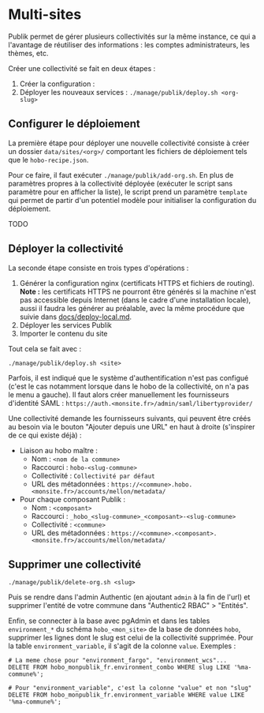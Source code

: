 # Multi-sites

Publik permet de gérer plusieurs collectivités sur la même instance, ce qui a
l'avantage de réutiliser des informations : les comptes administrateurs, les
thèmes, etc.

Créer une collectivité se fait en deux étapes :

1. Créer la configuration : 
2. Déployer les nouveaux services : `./manage/publik/deploy.sh <org-slug>`

## Configurer le déploiement

La première étape pour déployer une nouvelle collectivité consiste à créer un
dossier `data/sites/<org>/` comportant les fichiers de déploiement tels que le
`hobo-recipe.json`.

Pour ce faire, il faut exécuter `./manage/publik/add-org.sh`. En plus de paramètres
propres à la collectivité déployée (exécuter le script sans paramètre pour en
afficher la liste), le script prend un paramètre `template` qui permet de partir
d'un potentiel modèle pour initialiser la configuration du déploiement.

TODO

## Déployer la collectivité

La seconde étape consiste en trois types d'opérations :

1. Générer la configuration nginx (certificats HTTPS et fichiers de routing). **Note :** les certificats HTTPS ne pourront être générés si la machine n'est pas accessible depuis Internet (dans le cadre d'une installation locale), aussi il faudra les générer au préalable, avec la même procédure que suivie dans [docs/deploy-local.md](deploy-local.md).
2. Déployer les services Publik
3. Importer le contenu du site

Tout cela se fait avec :

```
./manage/publik/deploy.sh <site>
```

Parfois, il est indiqué que le système d'authentification n'est pas configué (c'est
le cas notamment lorsque dans le hobo de la collectivité, on n'a pas le menu
a gauche). Il faut alors créer manuellement les fournisseurs d'identité SAML :
`https://auth.<monsite.fr>/admin/saml/libertyprovider/`

Une collectivité demande les fournisseurs suivants, qui peuvent être créés au
besoin via le bouton "Ajouter depuis une URL" en haut à droite (s'inspirer de
ce qui existe déjà) :

* Liaison au hobo maître :
  * Nom : `<nom de la commune>`
  * Raccourci : `hobo-<slug-commune>`
  * Collectivité : `Collectivité par défaut`
  * URL des métadonnées : `https://<commune>.hobo.<monsite.fr>/accounts/mellon/metadata/`
* Pour chaque composant Publik :
  * Nom : `<composant>`
  * Raccourci : `_hobo_<slug-commune>_<composant>-<slug-commune>`
  * Collectivité : `<commune>`
  * URL des métadonnées : `https://<commune>.<composant>.<monsite.fr>/accounts/mellon/metadata/`

## Supprimer une collectivité

```
./manage/publik/delete-org.sh <slug>
```

Puis se rendre dans l'admin Authentic (en ajoutant `admin` à la fin de l'url) et
supprimer l'entité de votre commune dans "Authentic2 RBAC" > "Entités".

Enfin, se connecter à la base avec pgAdmin et dans les tables `environment_*` du
schéma `hobo_<mon_site>` de la base de données `hobo`, supprimer les lignes
dont le slug est celui de la collectivité supprimée. Pour la table `environment_variable`,
il s'agit de la colonne `value`. Exemples :

```
# La meme chose pour "environment_fargo", "environment_wcs"...
DELETE FROM hobo_monpublik_fr.environment_combo WHERE slug LIKE '%ma-commune%';

# Pour "environment_variable", c'est la colonne "value" et non "slug"
DELETE FROM hobo_monpublik_fr.environment_variable WHERE value LIKE '%ma-commune%';
```
